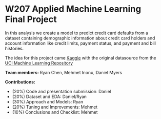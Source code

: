 # W207 Applied Machine Learning Final Project
In this analysis we create a model to predict credit card defaults from a dataset containing demographic information about credit card holders and account information like credit limits, payment status, and payment and bill histories.

The idea for this project came [Kaggle]([url](https://www.kaggle.com/datasets/uciml/default-of-credit-card-clients-dataset)) with the original datasource from the [UCI Machine Learning Repository]([url](https://archive.ics.uci.edu/dataset/350/default+of+credit+card+clients)https://archive.ics.uci.edu/dataset/350/default+of+credit+card+clients)

**Team members:** Ryan Chen, Mehmet Inonu, Daniel Myers

**Contributions:** 
- (20%) Code and presentation submission: Daniel  
- (20%) Dataset and EDA: Daniel/Ryan 
- (30%) Approach and Models: Ryan
- (20%) Tuning and Improvements: Mehmet 
- (10%) Conclusions and Checklist: Mehmet 

